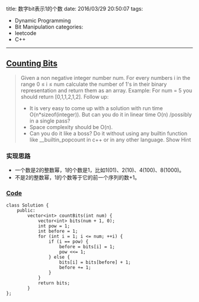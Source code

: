 title: 数字bit表示1的个数
date: 2016/03/29 20:50:07
tags:
- Dynamic Programming
- Bit Manipulation
categories:
- leetcode
- C++

---
## [Counting Bits](https://leetcode.com/problems/counting-bits/)
> Given a non negative integer number num. For every numbers i in the range 0 ≤ i ≤ num calculate the number of 1's in their binary representation and return them as an array.
> Example:
> For num = 5 you should return [0,1,1,2,1,2].
> Follow up:
> - It is very easy to come up with a solution with run time O(n*sizeof(integer)). But can you do it in linear time O(n) /possibly in a single pass?
> - Space complexity should be O(n).
> - Can you do it like a boss? Do it without using any builtin function like __builtin_popcount in c++ or in any other language.
Show Hint 

### 实现思路
- 一个数是2的整数幂，1的个数是1，比如1(01)、2(10)、4(100)、8(1000)。
- 不是2的整数幂，1的个数等于它的前一个序列的数+1。

### [Code](https://github.com/Finalcheat/leetcode/blob/master/src/Counting-Bits.cpp)
```
class Solution {
    public:
        vector<int> countBits(int num) {
            vector<int> bits(num + 1, 0);
            int pow = 1;
            int before = 1;
            for (int i = 1; i <= num; ++i) {
                if (i == pow) {
                    before = bits[i] = 1;
                    pow <<= 1;
                } else {
                    bits[i] = bits[before] + 1;
                    before += 1;
                }
            }
            return bits;
        }
};
```
